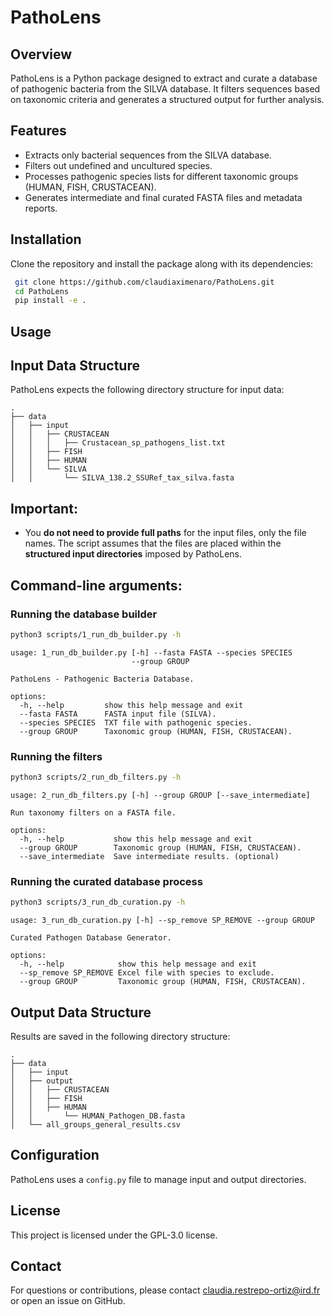 # PathoLens

## Overview

PathoLens is a Python package designed to extract and curate a database of pathogenic bacteria from the SILVA database. It filters sequences based on taxonomic criteria and generates a structured output for further analysis.

## Features

* Extracts only bacterial sequences from the SILVA database.
* Filters out undefined and uncultured species.
* Processes pathogenic species lists for different taxonomic groups (HUMAN, FISH, CRUSTACEAN).
* Generates intermediate and final curated FASTA files and metadata reports.

## Installation

Clone the repository and install the package along with its dependencies:

```bash
 git clone https://github.com/claudiaximenaro/PathoLens.git
 cd PathoLens
 pip install -e .
```

## Usage

## Input Data Structure

PathoLens expects the following directory structure for input data:

```
.
├── data
│   ├── input
│   │   ├── CRUSTACEAN
│   │   │   ├── Crustacean_sp_pathogens_list.txt
│   │   ├── FISH
│   │   ├── HUMAN
│   │   └── SILVA
│   │       └── SILVA_138.2_SSURef_tax_silva.fasta
```

## Important:

* You **do not need to provide full paths** for the input files, only the file names. The script assumes that the files are placed within the **structured input directories** imposed by PathoLens.

  
## Command-line arguments:

### Running the database builder

```bash
python3 scripts/1_run_db_builder.py -h
```
```
usage: 1_run_db_builder.py [-h] --fasta FASTA --species SPECIES
                           --group GROUP

PathoLens - Pathogenic Bacteria Database.

options:
  -h, --help         show this help message and exit
  --fasta FASTA      FASTA input file (SILVA).
  --species SPECIES  TXT file with pathogenic species.
  --group GROUP      Taxonomic group (HUMAN, FISH, CRUSTACEAN).
```

### Running the filters

```bash
python3 scripts/2_run_db_filters.py -h
```
```
usage: 2_run_db_filters.py [-h] --group GROUP [--save_intermediate]

Run taxonomy filters on a FASTA file.

options:
  -h, --help           show this help message and exit
  --group GROUP        Taxonomic group (HUMAN, FISH, CRUSTACEAN).
  --save_intermediate  Save intermediate results. (optional)
```
### Running the curated database process

```bash
python3 scripts/3_run_db_curation.py -h
```
```
usage: 3_run_db_curation.py [-h] --sp_remove SP_REMOVE --group GROUP

Curated Pathogen Database Generator.

options:
  -h, --help            show this help message and exit
  --sp_remove SP_REMOVE Excel file with species to exclude.                   
  --group GROUP         Taxonomic group (HUMAN, FISH, CRUSTACEAN).
```

## Output Data Structure

Results are saved in the following directory structure:

```
.
├── data
│   ├── input
│   ├── output
│   │   ├── CRUSTACEAN
│   │   ├── FISH
│   │   ├── HUMAN
│   │       └── HUMAN_Pathogen_DB.fasta
│   └── all_groups_general_results.csv

```

## Configuration

PathoLens uses a `config.py` file to manage input and output directories.

## License

This project is licensed under the GPL-3.0 license.

## Contact

For questions or contributions, please contact claudia.restrepo-ortiz@ird.fr or open an issue on GitHub.
